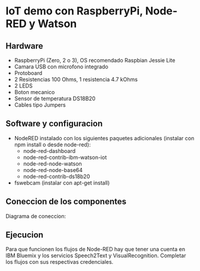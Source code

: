# IoT demo con RaspberryPi, Node-RED y Watson

## Hardware
* RaspberryPi (Zero, 2 o 3), OS recomendado Raspbian Jessie Lite
* Camara USB con microfono integrado
* Protoboard
* 2 Resistencias 100 Ohms, 1 resistencia 4.7 kOhms
* 2 LEDS
* Boton mecanico
* Sensor de temperatura DS18B20
* Cables tipo Jumpers


## Software y configuracion
* NodeRED instalado con los siguientes paquetes adicionales (instalar con npm install o desde node-red):
    * node-red-dashboard
    * node-red-contrib-ibm-watson-iot
    * node-red-node-watson
    * node-red-node-base64
    * node-red-contrib-ds18b20
* fswebcam (instalar con apt-get install)

## Coneccion de los componentes
Diagrama de coneccion:

## Ejecucion
Para que funcionen los flujos de Node-RED hay que tener una cuenta en IBM Bluemix y los servicios Speech2Text y VisualRecognition. Completar los flujos con sus respectivas credenciales.

